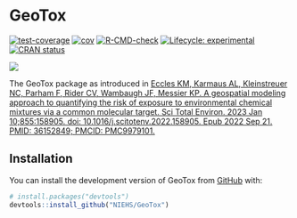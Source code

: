 
<!-- README.md is generated from README.Rmd. Please edit that file -->

# GeoTox

<!-- badges: start -->

[![test-coverage](https://github.com/NIEHS/GeoTox/actions/workflows/test-coverage.yaml/badge.svg)](https://github.com/NIEHS/GeoTox/actions/workflows/test-coverage.yaml)
[![cov](https://NIEHS.github.io/GeoTox/badges/coverage.svg)](https://github.com/NIEHS/GeoTox/actions)
[![R-CMD-check](https://github.com/NIEHS/GeoTox/actions/workflows/check-release.yaml/badge.svg)](https://github.com/NIEHS/GeoTox/actions/workflows/check-release.yaml)
[![Lifecycle:
experimental](https://img.shields.io/badge/lifecycle-experimental-orange.svg)](https://lifecycle.r-lib.org/articles/stages.html#experimental)
[![CRAN
status](https://www.r-pkg.org/badges/version/GeoTox)](https://CRAN.R-project.org/package=GeoTox)

<!-- badges: end -->

![](https://codecov.io/github/Spatiotemporal-Exposures-and-Toxicology/GeoTox/graphs/icicle.svg?token=I1L9BZJ58Y)

The GeoTox package   as introduced in
[Eccles KM, Karmaus AL, Kleinstreuer NC, Parham F, Rider CV, Wambaugh
JF, Messier KP. A geospatial modeling approach to quantifying the risk
of exposure to environmental chemical mixtures via a common molecular
target. Sci Total Environ. 2023 Jan 10;855:158905. doi:
10.1016/j.scitotenv.2022.158905. Epub 2022 Sep 21. PMID: 36152849;
PMCID: PMC9979101.](https://pubmed.ncbi.nlm.nih.gov/36152849/)

## Installation

You can install the development version of GeoTox from
[GitHub](https://github.com/) with:

``` r
# install.packages("devtools")
devtools::install_github("NIEHS/GeoTox")
```
